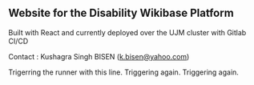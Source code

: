 ## Website for the Disability Wikibase Platform

Built with React and currently deployed over the UJM cluster with Gitlab CI/CD

Contact :
Kushagra Singh BISEN (k.bisen@yahoo.com)

Trigerring the runner with this line.
Triggering again.
Triggering again.

